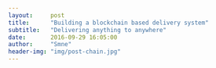 ```yaml
---
layout:     post
title:      "Building a blockchain based delivery system"
subtitle:   "Delivering anything to anywhere"
date:       2016-09-29 16:05:00
author:     "Smne"
header-img: "img/post-chain.jpg"
---
```

